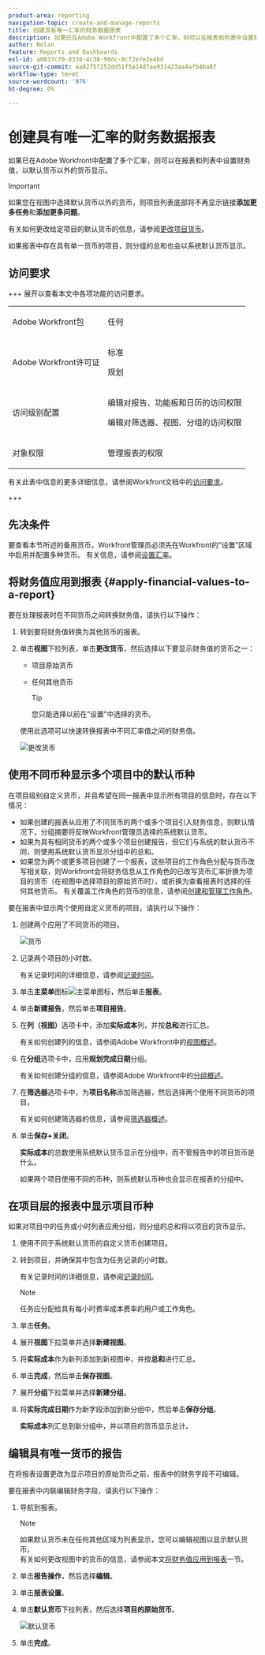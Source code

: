 ```yaml
---
product-area: reporting
navigation-topic: create-and-manage-reports
title: 创建具有唯一汇率的财务数据报表
description: 如果已在Adobe Workfront中配置了多个汇率，则可以在报表和列表中设置财务值，以默认货币以外的货币显示。
author: Nolan
feature: Reports and Dashboards
exl-id: a0837c70-8330-4c38-98dc-8cf2e7e2e4bd
source-git-commit: aa8275f252dd51f5a14d7aa931423aa4afb4ba8f
workflow-type: tm+mt
source-wordcount: '976'
ht-degree: 0%

---
```


# 创建具有唯一汇率的财务数据报表

<!-- Audited: 11/2024 -->

如果已在Adobe Workfront中配置了多个汇率，则可以在报表和列表中设置财务值，以默认货币以外的货币显示。

>[!IMPORTANT]
>
>如果您在视图中选择默认货币以外的货币，则项目列表底部将不再显示链接&#x200B;**添加更多任务**&#x200B;和&#x200B;**添加更多问题**。

有关如何更改给定项目的默认货币的信息，请参阅[更改项目货币](../../../manage-work/projects/project-finances/change-project-currency.md)。

如果报表中存在具有单一货币的项目，则分组的总和也会以系统默认货币显示。

## 访问要求

+++ 展开以查看本文中各项功能的访问要求。 

<table style="table-layout:auto"> 
 <col> 
 <col> 
 <tbody> 
  <tr> 
   <td role="rowheader">Adobe Workfront包</td> 
   <td> <p>任何</p> </td> 
  </tr> 
  <tr> 
   <td role="rowheader">Adobe Workfront许可证</td> 
   <td> 
      <p>标准</p>
      <p>规划</p>
   </td>
  </tr> 
  <tr> 
   <td role="rowheader">访问级别配置</td> 
   <td> <p>编辑对报告、功能板和日历的访问权限</p> <p>编辑对筛选器、视图、分组的访问权限</p> </td> 
  </tr> 
  <tr> 
   <td role="rowheader">对象权限</td> 
   <td> <p>管理报表的权限</p>  </td> 
  </tr> 
 </tbody> 
</table>

有关此表中信息的更多详细信息，请参阅Workfront文档中的[访问要求](/help/quicksilver/administration-and-setup/add-users/access-levels-and-object-permissions/access-level-requirements-in-documentation.md)。

+++

## 先决条件

要查看本节所述的备用货币，Workfront管理员必须先在Workfront的“设置”区域中启用并配置多种货币。 有关信息，请参阅[设置汇率](../../../administration-and-setup/manage-workfront/exchange-rates/set-up-exchange-rates.md)。

## 将财务值应用到报表 {#apply-financial-values-to-a-report}

要在处理报表时在不同货币之间转换财务值，请执行以下操作：

1. 转到要将财务值转换为其他货币的报表。
1. 单击&#x200B;**视图**&#x200B;下拉列表，单击&#x200B;**更改货币**，然后选择以下要显示财务值的货币之一：

   * 项目原始货币
   * 任何其他货币

     >[!TIP]
     >
     >您只能选择以前在“设置”中选择的货币。

   使用此选项可以快速转换报表中不同汇率值之间的财务值。

   ![更改货币](assets/qs-change-currency-2022-350x257.png)

   <!--
   <p data-mc-conditions="QuicksilverOrClassic.Quicksilver,QuicksilverOrClassic.Draft mode">(NOTE: drafted this tip because I think this is confusing; this is in the step above.)</p>
   -->

   <!--
   <note type="tip">
   You can also select the Change Currency option to convert financial values in other lists.
   <br>
   <img src="assets/nwe-change-currency-new-lists-350x219.png" style="width: 350;height: 219;" data-mc-conditions="QuicksilverOrClassic.Quicksilver">
   <br>
   <br>
   </note>
   -->

## 使用不同币种显示多个项目中的默认币种

在项目级别自定义货币，并且希望在同一报表中显示所有项目的信息时，存在以下情况：

* 如果创建的报表从应用了不同货币的两个或多个项目引入财务信息，则默认情况下，分组摘要将反映Workfront管理员选择的系统默认货币。
* 如果为具有相同货币的两个或多个项目创建报告，但它们与系统的默认货币不同，则使用系统默认货币显示分组中的总和。
* 如果您为两个或更多项目创建了一个报表，这些项目的工作角色分配与货币改写相关联，则Workfront会将财务信息从工作角色的已改写货币汇率折换为项目的货币（在视图中选择项目的原始货币时），或折换为查看报表时选择的任何其他货币。 有关覆盖工作角色的货币的信息，请参阅[创建和管理工作角色](../../../administration-and-setup/set-up-workfront/organizational-setup/create-manage-job-roles.md)。

要在报表中显示两个使用自定义货币的项目，请执行以下操作：

1. 创建两个应用了不同货币的项目。

   ![货币](assets/qs-currency-350x217.png)

1. 记录两个项目的小时数。

   有关记录时间的详细信息，请参阅[记录时间](../../../timesheets/create-and-manage-timesheets/log-time.md)。

1. 单击&#x200B;**主菜单**&#x200B;图标![主菜单图标](assets/main-menu-icon.png)，然后单击&#x200B;**报表**。
1. 单击&#x200B;**新建报告**，然后单击&#x200B;**项目报告**。
1. 在&#x200B;**列（视图）**&#x200B;选项卡中，添加&#x200B;**实际成本**&#x200B;列，并按&#x200B;**总和**&#x200B;进行汇总。

   有关如何创建列的信息，请参阅Adobe Workfront中的[视图概述](../../../reports-and-dashboards/reports/reporting-elements/views-overview.md)。

1. 在&#x200B;**分组**&#x200B;选项卡中，应用&#x200B;**规划完成日期**&#x200B;分组。

   有关如何创建分组的信息，请参阅Adobe Workfront中的[分组概述](../../../reports-and-dashboards/reports/reporting-elements/groupings-overview.md)。

1. 在&#x200B;**筛选器**&#x200B;选项卡中，为&#x200B;**项目名称**&#x200B;添加筛选器，然后选择两个使用不同货币的项目。

   有关如何创建筛选器的信息，请参阅[筛选器概述](../../../reports-and-dashboards/reports/reporting-elements/filters-overview.md)。

1. 单击&#x200B;**保存+关闭**。

   **实际成本**&#x200B;的总数使用系统默认货币显示在分组中，而不管报告中的项目货币是什么。

   如果两个项目使用不同的币种，则系统默认币种也会显示在报表的分组中。

## 在项目层的报表中显示项目币种

如果对项目中的任务或小时列表应用分组，则分组的总和将以项目的货币显示。

1. 使用不同于系统默认货币的自定义货币创建项目。
1. 转到项目，并确保其中包含为任务记录的小时数。

   有关记录时间的详细信息，请参阅[记录时间](../../../timesheets/create-and-manage-timesheets/log-time.md)。

   >[!NOTE]
   >
   >任务应分配给具有每小时费率成本费率的用户或工作角色。

1. 单击&#x200B;**任务**。
1. 展开&#x200B;**视图**&#x200B;下拉菜单并选择&#x200B;**新建视图**。
1. 将&#x200B;**实际成本**&#x200B;作为新列添加到新视图中，并按&#x200B;**总和**&#x200B;进行汇总。
1. 单击&#x200B;**完成**，然后单击&#x200B;**保存视图**。
1. 展开&#x200B;**分组**&#x200B;下拉菜单并选择&#x200B;**新建分组**。
1. 将&#x200B;**实际完成日期**&#x200B;作为新字段添加到新分组中，然后单击&#x200B;**保存分组**。

   **实际成本**&#x200B;列汇总到新分组中，并以项目的货币显示总计。

## 编辑具有唯一货币的报告

在将报表设置更改为显示项目的原始货币之前，报表中的财务字段不可编辑。

要在报表中内联编辑财务字段，请执行以下操作：

1. 导航到报表。

   >[!NOTE]
   >
   >如果默认货币未在任何其他区域为列表显示，您可以编辑视图以显示默认货币。\
   >有关如何更改视图中的货币的信息，请参阅本文[将财务值应用到报表](#apply-financial-values-to-a-report)一节。

1. 单击&#x200B;**报告操作**，然后选择&#x200B;**编辑**。
1. 单击&#x200B;**报表设置**。
1. 单击&#x200B;**默认货币**&#x200B;下拉列表，然后选择&#x200B;**项目的原始货币**。

   ![默认货币](assets/qs-report-settings-default-currency-350x370.png)

1. 单击&#x200B;**完成**。
